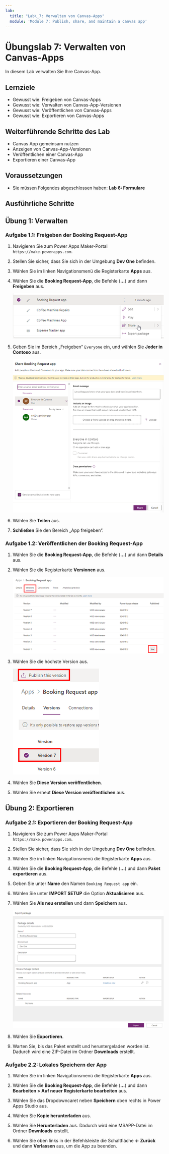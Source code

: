 ```yaml
---
lab:
  title: "Lab\_7: Verwalten von Canvas-Apps"
  module: 'Module 7: Publish, share, and maintain a canvas app'
---
```


# Übungslab 7: Verwalten von Canvas-Apps

In diesem Lab verwalten Sie Ihre Canvas-App.

## Lernziele

- Gewusst wie: Freigeben von Canvas-Apps
- Gewusst wie: Verwalten von Canvas-App-Versionen
- Gewusst wie: Veröffentlichen von Canvas-Apps
- Gewusst wie: Exportieren von Canvas-Apps

## Weiterführende Schritte des Lab

- Canvas App gemeinsam nutzen
- Anzeigen von Canvas-App-Versionen
- Veröffentlichen einer Canvas-App
- Exportieren einer Canvas-App
  
## Voraussetzungen

- Sie müssen Folgendes abgeschlossen haben: **Lab 6: Formulare**

## Ausführliche Schritte

## Übung 1: Verwalten

### Aufgabe 1.1: Freigeben der Booking Request-App

1. Navigieren Sie zum Power Apps Maker-Portal `https://make.powerapps.com`.

1. Stellen Sie sicher, dass Sie sich in der Umgebung **Dev One** befinden.

1. Wählen Sie im linken Navigationsmenü die Registerkarte **Apps** aus.

1. Wählen Sie die **Booking Request-App**, die Befehle (**...**) und dann **Freigeben** aus.

    ![Screenshot der Freigabeaktion für eine App](../media/share-app-action.png)

1. Geben Sie im Bereich „Freigeben“ `Everyone` ein, und wählen Sie **Jeder in Contoso** aus.

    ![Screenshot des Bereichs „App freigeben“](../media/share-app-pane.png)

1. Wählen Sie **Teilen** aus.

1. **Schließen** Sie den Bereich „App freigeben“.


### Aufgabe 1.2: Veröffentlichen der Booking Request-App

1. Wählen Sie die **Booking Request-App**, die Befehle (**...**) und dann **Details** aus.

1. Wählen Sie die Registerkarte **Versionen** aus.

    ![Screenshot der Appversionen](../media/app-versions.png)

1. Wählen Sie die höchste Version aus.

    ![Screenshot der Veröffentlichung der neuesten Version](../media/app-publish.png)

1. Wählen Sie **Diese Version veröffentlichen**.

1. Wählen Sie erneut **Diese Version veröffentlichen** aus.


## Übung 2: Exportieren

### Aufgabe 2.1: Exportieren der Booking Request-App

1. Navigieren Sie zum Power Apps Maker-Portal `https://make.powerapps.com`.

1. Stellen Sie sicher, dass Sie sich in der Umgebung **Dev One** befinden.

1. Wählen Sie im linken Navigationsmenü die Registerkarte **Apps** aus.

1. Wählen Sie die **Booking Request-App**, die Befehle (**...**) und dann **Paket exportieren** aus.

1. Geben Sie unter **Name** den Namen `Booking Request app` ein.

1. Wählen Sie unter **IMPORT SETUP** die Option **Aktualisieren** aus.

1. Wählen Sie **Als neu erstellen** und dann **Speichern** aus.

    ![Screenshot der Seite „App exportieren“](../media/export-package.png)

1. Wählen Sie **Exportieren**.

1. Warten Sie, bis das Paket erstellt und heruntergeladen worden ist. Dadurch wird eine ZIP-Datei im Ordner **Downloads** erstellt.


### Aufgabe 2.2: Lokales Speichern der App

1. Wählen Sie im linken Navigationsmenü die Registerkarte **Apps** aus.

1. Wählen Sie die **Booking Request-App**, die Befehle (**...**) und dann **Bearbeiten > Auf neuer Registerkarte bearbeiten** aus.

1. Wählen Sie das Dropdowncaret neben **Speichern** oben rechts in Power Apps Studio aus.

1. Wählen Sie **Kopie herunterladen** aus.

1. Wählen Sie **Herunterladen** aus.  Dadurch wird eine MSAPP-Datei im Ordner **Downloads** erstellt.

1. Wählen Sie oben links in der Befehlsleiste die Schaltfläche **<- Zurück** und dann **Verlassen** aus, um die App zu beenden.

